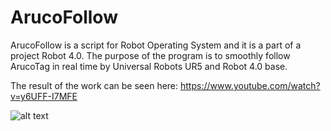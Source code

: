 # ArucoFollow
ArucoFollow is a script for Robot Operating System and it is a part of a project Robot 4.0. The purpose of the program is to smoothly follow ArucoTag in real time by Universal Robots UR5 and Robot 4.0 base.

The result of the work can be seen here:
https://www.youtube.com/watch?v=y6UFF-I7MFE

![alt text](https://i.imgur.com/S964x2w.png)
